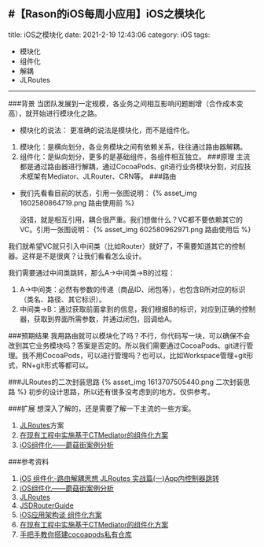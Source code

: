 #【Rason的iOS每周小应用】iOS之模块化
---
title: iOS之模块化
date: 2021-2-19 12:43:06
category: iOS
tags: 
- 模块化
- 组件化
- 解耦
- JLRoutes
---
###背景
当团队发展到一定规模，各业务之间相互影响问题剧增（合作成本变高），就开始进行模块化之路。
- 模块化的说法：
更准确的说法是模块化，而不是组件化。
1. 模块化：是横向划分，各业务模块之间有依赖关系，往往通过路由器解耦。
2. 组件化：是纵向划分，更多的是基础组件，各组件相互独立。
###原理
主流都是通过路由器进行解耦，通过CocoaPods、git进行业务模块分割，对应技术框架有Mediator、JLRouter、CRN等。
###路由
- 我们先看看目前的状态，引用一张图说明：
  {% asset_img  1602580864719.png 路由使用前 %}

  没错，就是相互引用，耦合很严重。我们想做什么？VC都不要依赖其它的VC。引用一张图说明：
  {% asset_img  602580962971.png 路由使用后 %}

我们就希望VC就只引入中间类（比如Router）就好了，不需要知道其它的控制器。这样是不是很爽？让我们看看怎么设计。

我们需要通过中间类跳转，那么A->中间类->B的过程：
1. A->中间类：必然有参数的传递（商品ID、闭包等），也包含B所对应的标识（类名、路径、其它标识）。
2. 中间类->B：通过获取前面拿到的信息，我们根据B的标识，对应到正确的控制器，获取到界面所需参数，并通过闭包，回调给A。

###预期结果
我用路由就可以模块化了吗？不行，你代码写一块，可以确保不会改到其它业务模块吗？答案是否定的。所以我们需要通过CocoaPods、git进行管理。我不用CocoaPods，可以进行管理吗？也可以，比如Workspace管理+git形式，RN+git形式等都可以。

###JLRoutes的二次封装思路
{% asset_img  1613707505440.png 二次封装思路 %}
初步的设计思路，所以还有很多没考虑到的地方。仅供参考。

###扩展
想深入了解的，还是需要了解一下主流的一些方案。
1. [JLRoutes](https://github.com/joeldev/JLRoutes)方案
2. [在现有工程中实施基于CTMediator的组件化方案](https://casatwy.com/modulization_in_action.html)
3. [iOS组件化——蘑菇街案例分析](https://www.jianshu.com/p/ec38c1ee5a2e)

###参考资料
1. [iOS 组件化-路由解耦思想 JLRoutes 实战篇(一)App内控制器跳转](https://www.jianshu.com/p/c1714707c065)
2. [iOS组件化——蘑菇街案例分析](https://www.jianshu.com/p/ec38c1ee5a2e)
3. [JLRoutes](https://github.com/joeldev/JLRoutes)
4. [JSDRouterGuide](https://github.com/JerseyCoffee/JSDRouterGuide)
5. [iOS应用架构谈 组件化方案](https://casatwy.com/iOS-Modulization.html)
6. [在现有工程中实施基于CTMediator的组件化方案](https://casatwy.com/modulization_in_action.html)
7. [手把手教你搭建cocoapods私有仓库](https://www.jianshu.com/p/9e6fd79294e4)